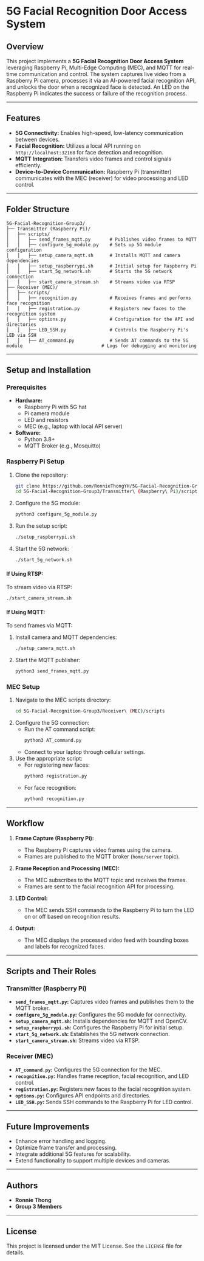 # 5G Facial Recognition Door Access System

## Overview
This project implements a **5G Facial Recognition Door Access System** leveraging Raspberry Pi, Multi-Edge Computing (MEC), and MQTT for real-time communication and control. The system captures live video from a Raspberry Pi camera, processes it via an AI-powered facial recognition API, and unlocks the door when a recognized face is detected. An LED on the Raspberry Pi indicates the success or failure of the recognition process.

---

## Features
- **5G Connectivity:** Enables high-speed, low-latency communication between devices.
- **Facial Recognition:** Utilizes a local API running on `http://localhost:32168` for face detection and recognition.
- **MQTT Integration:** Transfers video frames and control signals efficiently.
- **Device-to-Device Communication:** Raspberry Pi (transmitter) communicates with the MEC (receiver) for video processing and LED control.

---

## Folder Structure
```
5G-Facial-Recognition-Group3/
├── Transmitter (Raspberry Pi)/
│   ├── scripts/
│   │   ├── send_frames_mqtt.py       # Publishes video frames to MQTT
│   │   ├── configure_5g_module.py    # Sets up 5G module configuration
│   │   ├── setup_camera_mqtt.sh      # Installs MQTT and camera dependencies
│   │   ├── setup_raspberrypi.sh      # Initial setup for Raspberry Pi
│   │   ├── start_5g_network.sh       # Starts the 5G network connection
│   │   ├── start_camera_stream.sh    # Streams video via RTSP
├── Receiver (MEC)/
│   ├── scripts/
│   │   ├── recognition.py            # Receives frames and performs face recognition
│   │   ├── registration.py           # Registers new faces to the recognition system
│   │   ├── options.py                # Configuration for the API and directories
│   │   ├── LED_SSH.py                # Controls the Raspberry Pi's LED via SSH
│   │   ├── AT_command.py             # Sends AT commands to the 5G module                             # Logs for debugging and monitoring
```

---

## Setup and Installation

### Prerequisites
- **Hardware:**
  - Raspberry Pi with 5G hat
  - Pi camera module
  - LED and resistors
  - MEC (e.g., laptop with local API server)
- **Software:**
  - Python 3.8+
  - MQTT Broker (e.g., Mosquitto)

### Raspberry Pi Setup
1. Clone the repository:
   ```bash
   git clone https://github.com/RonnieThongYH/5G-Facial-Recognition-Group3.git
   cd 5G-Facial-Recognition-Group3/Transmitter\ (Raspberry\ Pi)/scripts
   ```
2. Configure the 5G module:
   ```bash
   python3 configure_5g_module.py
   ```
3. Run the setup script:
   ```bash
   ./setup_raspberrypi.sh
   ```
4. Start the 5G network:
   ```bash
   ./start_5g_network.sh
   ```

#### If Using RTSP:
To stream video via RTSP:
```bash
./start_camera_stream.sh
```

#### If Using MQTT:
To send frames via MQTT:
1. Install camera and MQTT dependencies:
   ```bash
   ./setup_camera_mqtt.sh
   ```
2. Start the MQTT publisher:
   ```bash
   python3 send_frames_mqtt.py
   ```

### MEC Setup
1. Navigate to the MEC scripts directory:
   ```bash
   cd 5G-Facial-Recognition-Group3/Receiver\ (MEC)/scripts
   ```
2. Configure the 5G connection:
   - Run the AT command script:
     ```bash
     python3 AT_command.py
     ```
   - Connect to your laptop through cellular settings.
3. Use the appropriate script:
   - For registering new faces:
     ```bash
     python3 registration.py
     ```
   - For face recognition:
     ```bash
     python3 recognition.py
     ```

---

## Workflow
1. **Frame Capture (Raspberry Pi):**
   - The Raspberry Pi captures video frames using the camera.
   - Frames are published to the MQTT broker (`home/server` topic).

2. **Frame Reception and Processing (MEC):**
   - The MEC subscribes to the MQTT topic and receives the frames.
   - Frames are sent to the facial recognition API for processing.

3. **LED Control:**
   - The MEC sends SSH commands to the Raspberry Pi to turn the LED on or off based on recognition results.

4. **Output:**
   - The MEC displays the processed video feed with bounding boxes and labels for recognized faces.

---

## Scripts and Their Roles
### Transmitter (Raspberry Pi)
- **`send_frames_mqtt.py`:** Captures video frames and publishes them to the MQTT broker.
- **`configure_5g_module.py`:** Configures the 5G module for connectivity.
- **`setup_camera_mqtt.sh`:** Installs dependencies for MQTT and OpenCV.
- **`setup_raspberrypi.sh`:** Configures the Raspberry Pi for initial setup.
- **`start_5g_network.sh`:** Establishes the 5G network connection.
- **`start_camera_stream.sh`:** Streams video via RTSP.

### Receiver (MEC)
- **`AT_command.py`:** Configures the 5G connection for the MEC.
- **`recognition.py`:** Handles frame reception, facial recognition, and LED control.
- **`registration.py`:** Registers new faces to the facial recognition system.
- **`options.py`:** Configures API endpoints and directories.
- **`LED_SSH.py`:** Sends SSH commands to the Raspberry Pi for LED control.

---

## Future Improvements
- Enhance error handling and logging.
- Optimize frame transfer and processing.
- Integrate additional 5G features for scalability.
- Extend functionality to support multiple devices and cameras.

---

## Authors
- **Ronnie Thong**
- **Group 3 Members**

---

## License
This project is licensed under the MIT License. See the `LICENSE` file for details.
